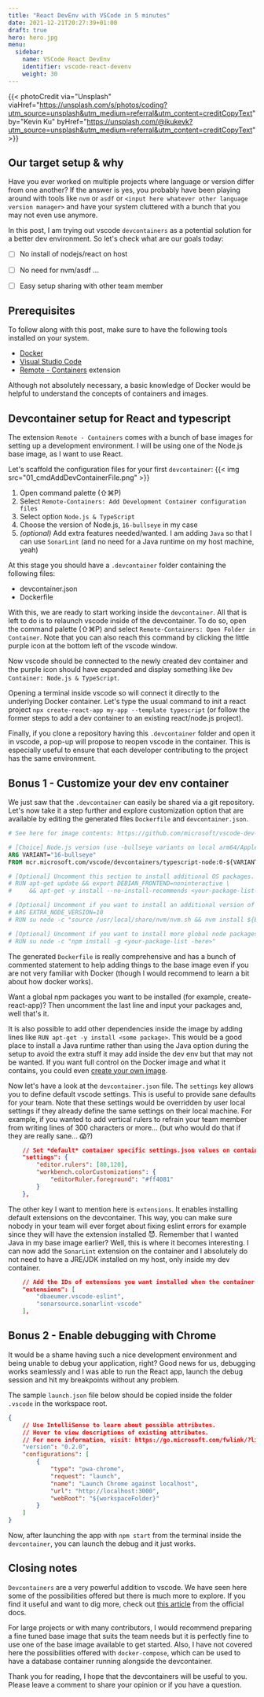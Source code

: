 ```yaml
---
title: "React DevEnv with VSCode in 5 minutes"
date: 2021-12-21T20:27:39+01:00
draft: true
hero: hero.jpg
menu:
  sidebar:
    name: VSCode React DevEnv
    identifier: vscode-react-devenv
    weight: 30
---
```


{{< photoCredit
  via="Unsplash" viaHref="https://unsplash.com/s/photos/coding?utm_source=unsplash&utm_medium=referral&utm_content=creditCopyText"
  by="Kevin Ku" byHref="https://unsplash.com/@ikukevk?utm_source=unsplash&utm_medium=referral&utm_content=creditCopyText" >}}

## Our target setup & why
Have you ever worked on multiple projects where language or version differ from one another? If the answer is yes, you probably have been playing around with tools like `nvm` or `asdf` or `<input here whatever other language version manager>` and have your system cluttered with a bunch that you may not even use anymore.

In this post, I am trying out vscode `devcontainers` as a potential solution for a better dev environment. So let's check what are our goals today:
- [ ] No install of nodejs/react on host 
- [ ] No need for nvm/asdf ...
- [ ] Easy setup sharing with other team member


## Prerequisites

To follow along with this post, make sure to have the following tools installed on your system.
- [Docker](https://www.docker.com/get-started)
- [Visual Studio Code](https://code.visualstudio.com/download)
- [Remote - Containers](https://marketplace.visualstudio.com/items?itemName=ms-vscode-remote.remote-containers) extension

Although not absolutely necessary, a basic knowledge of Docker would be helpful to understand the concepts of containers and images.


## Devcontainer setup for React and typescript

The extension `Remote - Containers` comes with a bunch of base images for setting up a development environment. I will be using one of the Node.js base image, as I want to use React.

Let's scaffold the configuration files for your first `devcontainer`:
{{< img src="01_cmdAddDevContainerFile.png" >}}

1. Open command palette (⇧⌘P)
2. Select `Remote-Containers: Add Development Container configuration files`
3. Select option `Node.js & TypeScript`
4. Choose the version of Node.js, `16-bullseye` in my case
5. *(optional)* Add extra features needed/wanted. I am adding `Java` so that I can use `SonarLint` (and no need for a Java runtime on my host machine, yeah)

At this stage you should have a `.devcontainer` folder containing the following files:
- devcontainer.json
- Dockerfile

With this, we are ready to start working inside the `devcontainer`. All that is left to do is to relaunch vscode inside of the devcontainer. To do so, open the command palette (⇧⌘P) and select `Remote-Containers: Open Folder in Container`. Note that you can also reach this command by clicking the little purple icon at the bottom left of the vscode window.

Now vscode should be connected to the newly created dev container and the purple icon should have expanded and display something like `Dev Container: Node.js & TypeScript`.

Opening a terminal inside vscode so will connect it directly to the underlying Docker container. Let's type the usual command to init a react project `npx create-react-app my-app --template typescript` (or follow the former steps to add a dev container to an existing react/node.js project).

Finally, if you clone a repository having this `.devcontainer` folder and open it in vscode, a pop-up will propose to reopen vscode in the container. This is especially useful to ensure that each developer contributing to the project has the same environment.


## Bonus 1 - Customize your dev env container
We just saw that the `.devcontainer` can easily be shared via a git repository. Let's now take it a step further and explore customization option that are available by editing the generated files `Dockerfile` and `devcontainer.json`.

```Dockerfile
# See here for image contents: https://github.com/microsoft/vscode-dev-containers/tree/v0.209.6/containers/typescript-node/.devcontainer/base.Dockerfile

# [Choice] Node.js version (use -bullseye variants on local arm64/Apple Silicon): 16, 14, 12, 16-bullseye, 14-bullseye, 12-bullseye, 16-buster, 14-buster, 12-buster
ARG VARIANT="16-bullseye"
FROM mcr.microsoft.com/vscode/devcontainers/typescript-node:0-${VARIANT}

# [Optional] Uncomment this section to install additional OS packages.
# RUN apt-get update && export DEBIAN_FRONTEND=noninteractive \
#     && apt-get -y install --no-install-recommends <your-package-list-here>

# [Optional] Uncomment if you want to install an additional version of node using nvm
# ARG EXTRA_NODE_VERSION=10
# RUN su node -c "source /usr/local/share/nvm/nvm.sh && nvm install ${EXTRA_NODE_VERSION}"

# [Optional] Uncomment if you want to install more global node packages
# RUN su node -c "npm install -g <your-package-list -here>"

```

The generated `Dockerfile` is really comprehensive and has a bunch of commented statement to help adding things to the base image even if you are not very familiar with Docker (though I would recommend to learn a bit about how docker works).

Want a global npm packages you want to be installed (for example, create-react-app)? Then uncomment the last line and input your packages and, well that's it.

It is also possible to add other dependencies inside the image by adding lines like `RUN apt-get -y install <some package>`. This would be a good place to install a Java runtime rather than using the Java option during the setup to avoid the extra stuff it may add inside the dev env but that may not be wanted. If you want full control on the Docker image and what it contains, you could even [create your own image](https://code.visualstudio.com/docs/remote/create-dev-container).

Now let's have a look at the `devcontainer.json` file. The `settings` key allows you to define default vscode settings. This is useful to provide sane defaults for your team. Note that these settings would be overridden by user local settings if they already define the same settings on their local machine. For example, if you wanted to add vertical rulers to refrain your team member from writing lines of 300 characters or more... (but who would do that if they are really sane... :scream:?)
```json
	// Set *default* container specific settings.json values on container create.
	"settings": {
		"editor.rulers": [80,120],
		"workbench.colorCustomizations": {
			"editorRuler.foreground": "#ff4081"
		}
	},
```

The other key I want to mention here is `extensions`. It enables installing default extensions on the devcontainer. This way, you can make sure nobody in your team will ever forget about fixing eslint errors for example since they will have the extension installed :smiling_imp:. Remember that I wanted Java in my base image earlier? Well, this is where it becomes interesting. I can now add the `SonarLint` extension on the container and I absolutely do not need to have a JRE/JDK installed on my host, only inside my dev container.

```json
	// Add the IDs of extensions you want installed when the container is created.
	"extensions": [
		"dbaeumer.vscode-eslint",
		"sonarsource.sonarlint-vscode"
	],
```

## Bonus 2 - Enable debugging with Chrome
It would be a shame having such a nice development environment and being unable to debug your application, right? Good news for us, debugging works seamlessly and I was able to run the React app, launch the debug session and hit my breakpoints without any problem.

The sample `launch.json` file below should be copied inside the folder `.vscode` in the workspace root.

```json
{
    // Use IntelliSense to learn about possible attributes.
    // Hover to view descriptions of existing attributes.
    // For more information, visit: https://go.microsoft.com/fwlink/?linkid=830387
    "version": "0.2.0",
    "configurations": [
        {
            "type": "pwa-chrome",
            "request": "launch",
            "name": "Launch Chrome against localhost",
            "url": "http://localhost:3000",
            "webRoot": "${workspaceFolder}"
        }
    ]
}
```

Now, after launching the app with `npm start` from the terminal inside the `devcontainer`, you can launch the debug and it just works.

## Closing notes

`Devcontainers` are a very powerful addition to vscode. We have seen here some of the possibilities offered but there is much more to explore. If you find it useful and want to dig more, check out [this article](https://code.visualstudio.com/docs/remote/containers) from the official docs.

For large projects or with many contributors, I would recommend preparing a fine tuned base image that suits the team needs but it is perfectly fine to use one of the base image available to get started. Also, I have not covered here the possibilities offered with `docker-compose`, which can be used to have a database container running alongside the devcontainer.

Thank you for reading, I hope that the devcontainers will be useful to you. Please leave a comment to share your opinion or if you have a question.